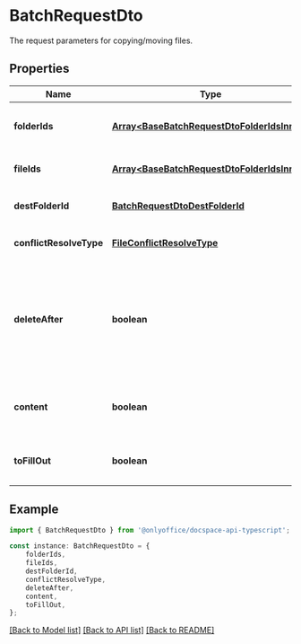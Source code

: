 # BatchRequestDto

The request parameters for copying/moving files.

## Properties

Name | Type | Description | Notes
------------ | ------------- | ------------- | -------------
**folderIds** | [**Array&lt;BaseBatchRequestDtoFolderIdsInner&gt;**](BaseBatchRequestDtoFolderIdsInner.md) | The list of folder IDs to be copied/moved. | [optional] [default to undefined]
**fileIds** | [**Array&lt;BaseBatchRequestDtoFolderIdsInner&gt;**](BaseBatchRequestDtoFolderIdsInner.md) | The list of file IDs to be copied/moved. | [optional] [default to undefined]
**destFolderId** | [**BatchRequestDtoDestFolderId**](BatchRequestDtoDestFolderId.md) |  | [optional] [default to undefined]
**conflictResolveType** | [**FileConflictResolveType**](FileConflictResolveType.md) |  | [optional] [default to undefined]
**deleteAfter** | **boolean** | Specifies whether to delete the source files/folders after they are moved or copied to the destination folder. | [optional] [default to undefined]
**content** | **boolean** | Specifies whether to copy or move the folder content or not. | [optional] [default to undefined]
**toFillOut** | **boolean** | Specifies whether the file is copied for filling out | [optional] [default to undefined]

## Example

```typescript
import { BatchRequestDto } from '@onlyoffice/docspace-api-typescript';

const instance: BatchRequestDto = {
    folderIds,
    fileIds,
    destFolderId,
    conflictResolveType,
    deleteAfter,
    content,
    toFillOut,
};
```

[[Back to Model list]](../README.md#documentation-for-models) [[Back to API list]](../README.md#documentation-for-api-endpoints) [[Back to README]](../README.md)
